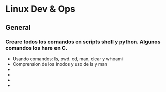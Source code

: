 # Linux Dev & Ops

## General

### Creare todos los comandos en scripts shell y python. Algunos comandos los hare en C. 

<ul>
<li>Usando comandos: ls, pwd. cd, man, clear y whoami</li>
<li>Comprension de los inodos y uso de ls y man</li>
<li></li>
<li></li>
<li></li>
<li></li>
</ul>
